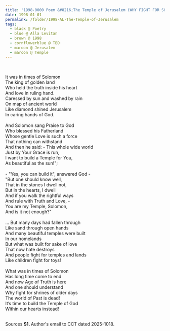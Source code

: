 ```yaml
---
title: '1998-0000 Poem &#8216;The Temple of Jerusalem (WHY FIGHT FOR SHRINES?)&#8217; by Alla Levitan'
date: 1998-01-01
permalink: /folder/1998-AL-The-Temple-of-Jerusalem
tags:
  - black @ Poetry
  - blue @ Alla Levitan
  - brown @ 1998
  - cornflowerblue @ TBD
  - maroon @ Jerusalem
  - maroon @ Temple
---
```


<br>

<p>
It was in times of Solomon<br>
The king of golden land<br>
Who held the truth inside his heart<br>
And love in ruling hand.<br>
Caressed by sun and washed by rain<br>
On map of ancient world<br>
Like diamond shined Jerusalem<br>
In caring hands of God.<br>
<br> 
And Solomon sang Praise to God<br>
Who blessed his Fatherland<br>
Whose gentle Love is such a force<br>
That nothing can withstand<br>
And then he said: - This whole wide world<br>
Just by Your Grace is run,<br>
I want to build a Temple for You,<br>
As beautiful as the sun!";<br>
<br> 
- "Yes, you can build it", answered God -<br>
"But one should know well,<br>
That in the stones I dwell not,<br>
But in the hearts, I dwell<br>
And if you walk the rightful ways<br>
And rule with Truth and Love, -<br>
You are my Temple, Solomon,<br>
And is it not enough?"<br>
<br> 
... But many days had fallen through<br>
Like sand through open hands<br>
And many beautiful temples were built<br>
In our homelands<br>
But what was built for sake of love<br>
That now hate destroys<br>
And people fight for temples and lands<br>
Like children fight for toys!<br>
<br> 
What was in times of Solomon<br>
Has long time come to end<br>
And now Age of Truth is here<br>
And one should understand<br>
Why fight for shrines of older days<br>
The world of Past is dead!<br>
It’s time to build the Temple of God<br>
Within our hearts instead!
</p>

<br>

<wave-list>
<list-title color="DarkSeaGreen" width="40">Sources</list-title>
  <list-item color="BlanchedAlmond"  width="280"><b>S1. </b> Author's email to CCT dated 2025-1018.</list-item>
</wave-list>